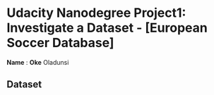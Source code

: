 # Udacity Nanodegree Project1: Investigate a Dataset - [European Soccer Database]
**Name** : **Oke** Oladunsi

## Dataset